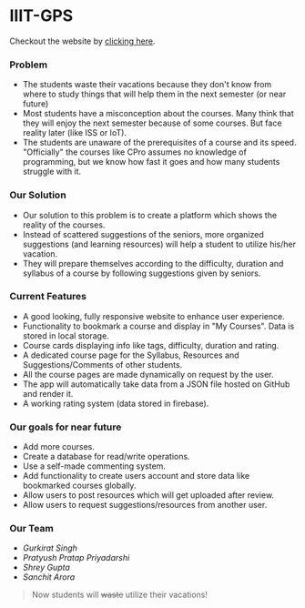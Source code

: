 # IIIT-GPS
Checkout the website by [clicking here](https://web.iiit.ac.in/~sanchit.arora/IIIT-GPS/html/index.html "clicking here").

### Problem
- The students waste their vacations because they don't know from where to study things that will help them in the next semester (or near future)
- Most students have a misconception about the courses. Many think that they will enjoy the next semester because of some courses. But face reality later (like ISS or IoT).
- The students are unaware of the prerequisites of a course and its speed. "Officially" the courses like CPro assumes no knowledge of programming, but we know how fast it goes and how many students struggle with it.

### Our Solution
- Our solution to this problem is to create a platform which shows the reality of the courses.
- Instead of scattered suggestions of the seniors, more organized suggestions (and learning resources) will help a student to utilize his/her vacation.
- They will prepare themselves according to the difficulty, duration and syllabus of a course by following suggestions given by seniors.

### Current Features
- A good looking, fully responsive website to enhance user experience.
- Functionality to bookmark a course and display in "My Courses". Data is stored in local storage.
- Course cards displaying info like tags, difficulty, duration and rating.
- A dedicated course page for the Syllabus, Resources and Suggestions/Comments of other students.
- All the course pages are made dynamically on request by the user.
- The app will automatically take data from a JSON file hosted on GitHub and render it.
- A working rating system (data stored in firebase).

### Our goals for near future
- Add more courses.
- Create a database for read/write operations.
- Use a self-made commenting system.
- Add functionality to create users account and store data like bookmarked courses globally.
- Allow users to post resources which will get uploaded after review.
- Allow users to request suggestions/resources from another user.

### Our Team
- *Gurkirat Singh*
- *Pratyush Pratap Priyadarshi*
- *Shrey Gupta*
- *Sanchit Arora*

>Now students will ~~waste~~ utilize their vacations!
